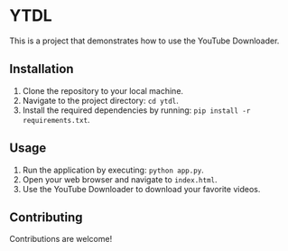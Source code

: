 # YTDL

This is a project that demonstrates how to use the YouTube Downloader.

## Installation

1. Clone the repository to your local machine.
2. Navigate to the project directory: `cd ytdl`.
3. Install the required dependencies by running: `pip install -r requirements.txt`.

## Usage

1. Run the application by executing: `python app.py`.
2. Open your web browser and navigate to `index.html`.
3. Use the YouTube Downloader to download your favorite videos.

## Contributing

Contributions are welcome! 
